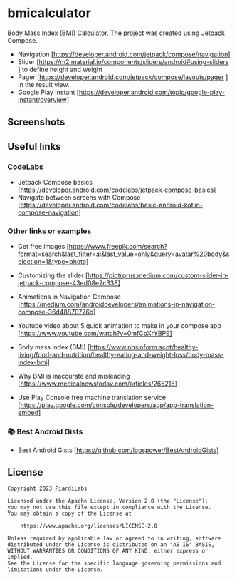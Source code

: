 # bmicalculator
Body Mass Index (BMI) Calculator.
The project was created using Jetpack Compose.
 - Navigation [https://developer.android.com/jetpack/compose/navigation]
 - Slider [https://m2.material.io/components/sliders/android#using-sliders ] to define height and weight 
 - Pager [https://developer.android.com/jetpack/compose/layouts/pager ] in the result view.
 - Google Play Instant [https://developer.android.com/topic/google-play-instant/overview]
## Screenshots

## Useful links
### CodeLabs
- Jetpack Compose basics [https://developer.android.com/codelabs/jetpack-compose-basics]
- Navigate between screens with Compose [https://developer.android.com/codelabs/basic-android-kotlin-compose-navigation]

### Other links or examples
- Get free images [https://www.freepik.com/search?format=search&last_filter=ai&last_value=only&query=avatar%20body&selection=1&type=photo]
- Customizing the slider [https://piotrprus.medium.com/custom-slider-in-jetpack-compose-43ed08e2c338]
- Animations in Navigation Compose [https://medium.com/androiddevelopers/animations-in-navigation-compose-36d48870776b]
- Youtube video about 5 quick animation to make in your compose app [https://www.youtube.com/watch?v=0mfCbXrYBPE]

- Body mass index (BMI) [https://www.nhsinform.scot/healthy-living/food-and-nutrition/healthy-eating-and-weight-loss/body-mass-index-bmi]
- Why BMI is inaccurate and misleading [https://www.medicalnewstoday.com/articles/265215]
- Use Play Console free machine translation service [https://play.google.com/console/developers/app/app-translation-embed]

### :books: Best Android Gists
- Best Android Gists [https://github.com/lopspower/BestAndroidGists]


## License

```
Copyright 2023 PiardiLabs

Licensed under the Apache License, Version 2.0 (the "License");
you may not use this file except in compliance with the License.
You may obtain a copy of the License at

    https://www.apache.org/licenses/LICENSE-2.0

Unless required by applicable law or agreed to in writing, software
distributed under the License is distributed on an "AS IS" BASIS,
WITHOUT WARRANTIES OR CONDITIONS OF ANY KIND, either express or implied.
See the License for the specific language governing permissions and
limitations under the License.
```